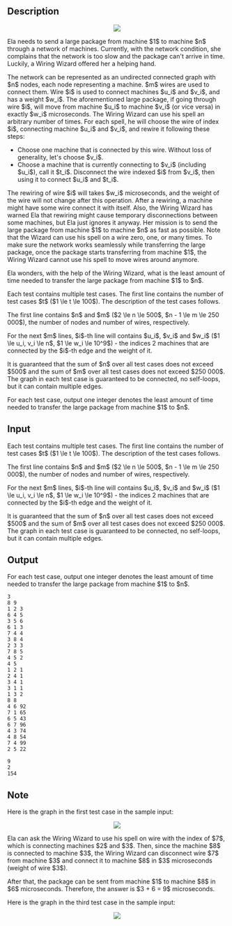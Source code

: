 ## Description

<div><center> <img class="tex-graphics" src="file://ohfy20bt.png" style="max-width: 100.0%;max-height: 100.0%;"> </center><p>Ela needs to send a large package from machine $1$ to machine $n$ through a network of machines. Currently, with the network condition, she complains that the network is too slow and the package can't arrive in time. Luckily, a Wiring Wizard offered her a helping hand.</p><p>The network can be represented as an <span class="tex-font-style-bf">undirected connected graph</span> with $n$ nodes, each node representing a machine. $m$ wires are used to connect them. Wire $i$ is used to connect machines $u_i$ and $v_i$, and has a weight $w_i$. The aforementioned large package, if going through wire $i$, will move from machine $u_i$ to machine $v_i$ (or vice versa) in exactly $w_i$ microseconds. The Wiring Wizard can use his spell an arbitrary number of times. For each spell, he will choose the wire of index $i$, connecting machine $u_i$ and $v_i$, and rewire it following these steps:</p><ul> <li> Choose one machine that is connected by this wire. Without loss of generality, let's choose $v_i$. </li><li> Choose a machine that is currently connecting to $v_i$ (including $u_i$), call it $t_i$. Disconnect the wire indexed $i$ from $v_i$, then using it to connect $u_i$ and $t_i$. </li></ul><p>The rewiring of wire $i$ will takes $w_i$ microseconds, and the weight of the wire will not change after this operation. After a rewiring, a machine might have some wire connect it with itself. Also, the Wiring Wizard has warned Ela that rewiring might cause temporary disconnections between some machines, but Ela just ignores it anyway. Her mission is to send the large package from machine $1$ to machine $n$ as fast as possible. Note that the Wizard can use his spell on a wire <span class="tex-font-style-it">zero, one, or many</span> times. To make sure the network works seamlessly while transferring the large package, <span class="tex-font-style-bf">once the package starts transferring from machine $1$, the Wiring Wizard cannot use his spell to move wires around anymore.</span></p><p>Ela wonders, with the help of the Wiring Wizard, what is the least amount of time needed to transfer the large package from machine $1$ to $n$.</p></div><div class="input-specification"><p>Each test contains multiple test cases. The first line contains the number of test cases $t$ ($1 \le t \le 100$). The description of the test cases follows.</p><p>The first line contains $n$ and $m$ ($2 \le n \le 500$, $n - 1 \le m \le 250 000$), the number of nodes and number of wires, respectively.</p><p>For the next $m$ lines, $i$-th line will contains $u_i$, $v_i$ and $w_i$ ($1 \le u_i, v_i \le n$, $1 \le w_i \le 10^9$) - the indices 2 machines that are connected by the $i$-th edge and the weight of it.</p><p>It is guaranteed that the sum of $n$ over all test cases does not exceed $500$ and the sum of $m$ over all test cases does not exceed $250 000$. The graph in each test case is guaranteed to be <span class="tex-font-style-it">connected, no self-loops</span>, but it <span class="tex-font-style-bf">can contain multiple edges</span>.</p></div><div class="output-specification"><p>For each test case, output one integer denotes the least amount of time needed to transfer the large package from machine $1$ to $n$.</p></div>

## Input

<p>Each test contains multiple test cases. The first line contains the number of test cases $t$ ($1 \le t \le 100$). The description of the test cases follows.</p><p>The first line contains $n$ and $m$ ($2 \le n \le 500$, $n - 1 \le m \le 250 000$), the number of nodes and number of wires, respectively.</p><p>For the next $m$ lines, $i$-th line will contains $u_i$, $v_i$ and $w_i$ ($1 \le u_i, v_i \le n$, $1 \le w_i \le 10^9$) - the indices 2 machines that are connected by the $i$-th edge and the weight of it.</p><p>It is guaranteed that the sum of $n$ over all test cases does not exceed $500$ and the sum of $m$ over all test cases does not exceed $250 000$. The graph in each test case is guaranteed to be <span class="tex-font-style-it">connected, no self-loops</span>, but it <span class="tex-font-style-bf">can contain multiple edges</span>.</p>

## Output

<p>For each test case, output one integer denotes the least amount of time needed to transfer the large package from machine $1$ to $n$.</p>





```input1|2,3,4,5,6,7,8,9,10,11,18,19,20,21,22,23,24,25,26
3
8 9
1 2 3
6 4 5
3 5 6
6 1 3
7 4 4
3 8 4
2 3 3
7 8 5
4 5 2
4 5
1 2 1
2 4 1
3 4 1
3 1 1
1 3 2
8 8
4 6 92
7 1 65
6 5 43
6 7 96
4 3 74
4 8 54
7 4 99
2 5 22
```




```output1
9
2
154
```



## Note

<p>Here is the graph in the first test case in the sample input:</p><center> <img class="tex-graphics" src="file://JgTQJCop.png" style="max-width: 100.0%;max-height: 100.0%;"> </center><p>Ela can ask the Wiring Wizard to use his spell on wire with the index of $7$, which is connecting machines $2$ and $3$. Then, since the machine $8$ is connected to machine $3$, the Wiring Wizard can disconnect wire $7$ from machine $3$ and connect it to machine $8$ in $3$ microseconds (weight of wire $3$).</p><p>After that, the package can be sent from machine $1$ to machine $8$ in $6$ microseconds. Therefore, the answer is $3 + 6 = 9$ microseconds.</p><p>Here is the graph in the third test case in the sample input:</p><center> <img class="tex-graphics" src="file://7HhR68vv.png" style="max-width: 100.0%;max-height: 100.0%;"> </center>
